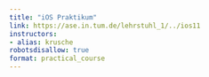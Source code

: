 ```yaml
---
title: "iOS Praktikum"
link: https://ase.in.tum.de/lehrstuhl_1/../ios11
instructors:
- alias: krusche
robotsdisallow: true
format: practical_course
---
```


